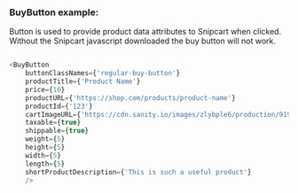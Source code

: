 ### BuyButton example:

Button is used to provide product data attributes to Snipcart when clicked. Without the Snipcart javascript downloaded the buy button will not work.

```js

<BuyButton
    buttonClassNames={'regular-buy-button'}
    productTitle={'Product Name'}
    price={10}
    productURL={'https://shop.com/products/product-name'}
    productId={'123'}
    cartImageURL={'https://cdn.sanity.io/images/zlybple6/production/919fe5fca6a5af2c13382047fe0179854b3e9539-1000x1000.png?w=800&h=800&fit=crop&fm=webp'}
    taxable={true}
    shippable={true}
    weight={5}
    height={5}
    width={5}
    length={5}
    shortProductDescription={'This is such a useful product'}
    />
```